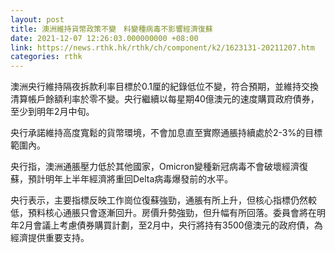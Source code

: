 ```yaml
---
layout: post
title: 澳洲維持貨幣政策不變　料變種病毒不影響經濟復蘇
date: 2021-12-07 12:26:03.000000000 +08:00
link: https://news.rthk.hk/rthk/ch/component/k2/1623131-20211207.htm
categories: rthk
---
```


澳洲央行維持隔夜拆款利率目標於0.1厘的紀錄低位不變，符合預期，並維持交換清算帳戶餘額利率於零不變。央行繼續以每星期40億澳元的速度購買政府債券，至少到明年2月中旬。

央行承諾維持高度寬鬆的貨幣環境，不會加息直至實際通脹持續處於2-3%的目標範圍內。

央行指，澳洲通脹壓力低於其他國家，Omicron變種新冠病毒不會破壞經濟復蘇，預計明年上半年經濟將重回Delta病毒爆發前的水平。

央行表示，主要指標反映工作崗位復蘇強勁，通脹有所上升，但核心指標仍然較低，預料核心通脹只會逐漸回升。房價升勢強勁，但升幅有所回落。委員會將在明年2月會議上考慮債券購買計劃，至2月中，央行將持有3500億澳元的政府債，為經濟提供重要支持。
